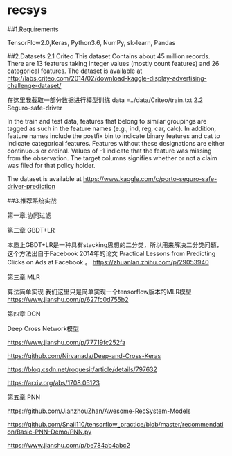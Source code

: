 # recsys

##1.Requirements

TensorFlow2.0,Keras, Python3.6, NumPy, sk-learn, Pandas

##2.Datasets
2.1 Criteo
This dataset Contains about 45 million records. There are 13 features taking integer values (mostly count features) and 26 categorical features.
The dataset is available at http://labs.criteo.com/2014/02/download-kaggle-display-advertising-challenge-dataset/

在这里我截取一部分数据进行模型训练 data =../data/Criteo/train.txt
2.2 Seguro-safe-driver

In the train and test data, features that belong to similar groupings are 
tagged as such in the feature names (e.g., ind, reg, car, calc). In addition, 
feature names include the postfix bin to indicate binary features and 
cat to indicate categorical features. Features without these designations 
are either continuous or ordinal. Values of -1 indicate that the feature was 
missing from the observation. The target columns signifies whether or not a 
claim was filed for that policy holder.

The dataset is available at https://www.kaggle.com/c/porto-seguro-safe-driver-prediction

##3.推荐系统实战

第一章.协同过滤

第二章 GBDT+LR

本质上GBDT+LR是一种具有stacking思想的二分类，所以用来解决二分类问题，这个方法出自于Facebook 2014年的论文 Practical Lessons from Predicting Clicks on Ads at Facebook 。
https://zhuanlan.zhihu.com/p/29053940

第三章 MLR

算法简单实现 我们这里只是简单实现一个tensorflow版本的MLR模型
https://www.jianshu.com/p/627fc0d755b2

第四章 DCN

Deep Cross Network模型

https://www.jianshu.com/p/77719fc252fa

https://github.com/Nirvanada/Deep-and-Cross-Keras

https://blog.csdn.net/roguesir/article/details/797632

https://arxiv.org/abs/1708.05123

第五章 PNN

https://github.com/JianzhouZhan/Awesome-RecSystem-Models

https://github.com/Snail110/tensorflow_practice/blob/master/recommendation/Basic-PNN-Demo/PNN.py

https://www.jianshu.com/p/be784ab4abc2
